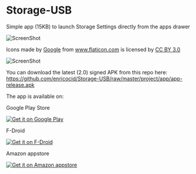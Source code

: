 # Storage-USB
Simple app (15KB) to launch Storage Settings directly from the apps drawer

![ScreenShot](https://raw.githubusercontent.com/enricocid/Storage-USB/master/art/icon.png)

Icons made by <a href="http://www.flaticon.com/authors/google" title="Google">Google</a> from <a href="http://www.flaticon.com" title="Flaticon">www.flaticon.com</a>             is licensed by <a href="http://creativecommons.org/licenses/by/3.0/" title="Creative Commons BY 3.0">CC BY 3.0</a></div>


![ScreenShot](https://raw.githubusercontent.com/enricocid/Storage-USB/master/art/art.png)

You can download the latest (2.0) signed APK from this repo here: https://github.com/enricocid/Storage-USB/raw/master/project/app/app-release.apk


The app is available on:

Google Play Store

<a href="https://play.google.com/store/apps/details?id=com.enrico.filemanager">
  <img alt="Get it on Google Play"
       src="https://raw.githubusercontent.com/enricocid/lffl-feed-reader/master-as/art/gplay.png" />
</a>

F-Droid

<a href="gnegne">
  <img alt="Get it on F-Droid"
       src="https://raw.githubusercontent.com/enricocid/lffl-feed-reader/master-as/art/fdroid.png" />
</a>

Amazon appstore

<a href="gnegne">
  <img alt="Get it on Amazon appstore"
       src="https://raw.githubusercontent.com/enricocid/lffl-feed-reader/master-as/art/amazon.png" />
</a>